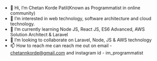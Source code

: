 - 👋 Hi, I’m Chetan Korde Patil(Known as Programmatist in online community)
- 👀 I’m interested in web technology, software architecture and cloud technology.
- 🌱 I’m currently learning Node JS, React JS, ES6 Advanced, AWS Solution Architect & Laravel 
- 💞️ I’m looking to collaborate on Laravel, Node, JS & AWS technology
- 📫 How to reach me can reach me out on email - chetannkorde@gmail.com and instagram id - im_programmatist

<!---
kchetannarayan/programmatist is a ✨ special ✨ repository because its `README.md` (this file) appears on your GitHub profile.
You can click the Preview link to take a look at your changes.
--->
